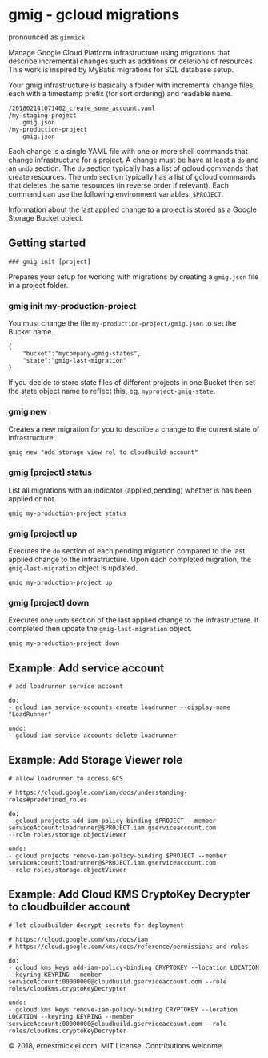 # gmig - gcloud migrations

pronounced as `gimmick`.

Manage Google Cloud Platform infrastructure using migrations that describe incremental changes such as additions or deletions of resources.
This work is inspired by MyBatis migrations for SQL database setup.

Your gmig infrastructure is basically a folder with incremental change files, each with a timestamp prefix (for sort ordering) and readable name.

    /20180214t071402_create_some_account.yaml
    /my-staging-project
        gmig.json
    /my-production-project
        gmig.json

Each change is a single YAML file with one or more shell commands that change infrastructure for a project.
A change must be have at least a `do` and an `undo` section.
The `do` section typically has a list of gcloud commands that create resources.
The `undo` section typically has a list of gcloud commands that deletes the same resources (in reverse order if relevant).
Each command can use the following environment variables: `$PROJECT`.

Information about the last applied change to a project is stored as a Google Storage Bucket object.


## Getting started

    ### gmig init [project]

Prepares your setup for working with migrations by creating a `gmig.json` file in a project folder.

### gmig init my-production-project

You must change the file `my-production-project/gmig.json` to set the Bucket name.

    {
        "bucket":"mycompany-gmig-states",
        "state":"gmig-last-migration"
    }

If you decide to store state files of different projects in one Bucket then set the state object name to reflect this, eg. `myproject-gmig-state`.


### gmig new

Creates a new migration for you to describe a change to the current state of infrastructure.

    gmig new "add storage view rol to cloudbuild account"


### gmig [project] status

List all migrations with an indicator (applied,pending) whether is has been applied or not.

    gmig my-production-project status

### gmig [project] up

Executes the `do` section of each pending migration compared to the last applied change to the infrastructure. 
Upon each completed migration, the `gmig-last-migration` object is updated.

    gmig my-production-project up

### gmig [project] down

Executes one `undo` section of the last applied change to the infrastructure.
If completed then update the `gmig-last-migration` object.

    gmig my-production-project down

## Example: Add service account

    # add loadrunner service account

    do:
    - gcloud iam service-accounts create loadrunner --display-name "LoadRunner"

    undo:
    - gcloud iam service-accounts delete loadrunner


## Example: Add Storage Viewer role

    # allow loadrunner to access GCS

    # https://cloud.google.com/iam/docs/understanding-roles#predefined_roles

    do:
    - gcloud projects add-iam-policy-binding $PROJECT --member serviceAccount:loadrunner@$PROJECT.iam.gserviceaccount.com
    --role roles/storage.objectViewer

    undo:
    - gcloud projects remove-iam-policy-binding $PROJECT --member serviceAccount:loadrunner@$PROJECT.iam.gserviceaccount.com
    --role roles/storage.objectViewer


## Example: Add Cloud KMS CryptoKey Decrypter to cloudbuilder account

    # let cloudbuilder decrypt secrets for deployment

    # https://cloud.google.com/kms/docs/iam
    # https://cloud.google.com/kms/docs/reference/permissions-and-roles

    do:
    - gcloud kms keys add-iam-policy-binding CRYPTOKEY --location LOCATION --keyring KEYRING --member serviceAccount:00000000@cloudbuild.gserviceaccount.com --role roles/cloudkms.cryptoKeyDecrypter

    undo:
    - gcloud kms keys remove-iam-policy-binding CRYPTOKEY --location LOCATION --keyring KEYRING --member serviceAccount:00000000@cloudbuild.gserviceaccount.com --role roles/cloudkms.cryptoKeyDecrypter


&copy; 2018, ernestmicklei.com. MIT License. Contributions welcome.